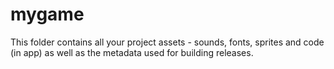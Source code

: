 # mygame

This folder contains all your project assets - sounds, fonts, sprites and code (in app) as
well as the metadata used for building releases.

